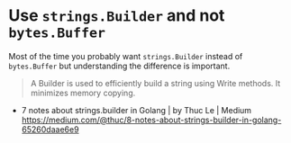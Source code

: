 # Use `strings.Builder` and not `bytes.Buffer`

Most of the time you probably want `strings.Builder` instead of `bytes.Buffer` but understanding the difference is important.

> A Builder is used to efficiently build a string using Write methods. It minimizes memory copying.

* 7 notes about strings.builder in Golang \| by Thuc Le \| Medium  
  <https://medium.com/@thuc/8-notes-about-strings-builder-in-golang-65260daae6e9>
